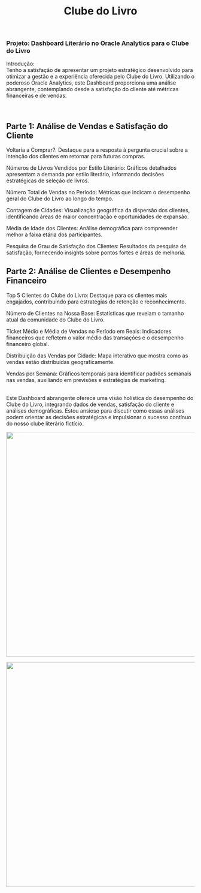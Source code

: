  # <div align="center">Clube do Livro</div>

<br>

### Projeto: Dashboard Literário no Oracle Analytics para o Clube do Livro

Introdução:<br>
Tenho a satisfação de apresentar um projeto estratégico desenvolvido para otimizar a gestão e a experiência oferecida pelo Clube do Livro. Utilizando o poderoso Oracle Analytics, este Dashboard proporciona uma análise abrangente, contemplando desde a satisfação do cliente até métricas financeiras e de vendas.


<br>

## Parte 1: Análise de Vendas e Satisfação do Cliente


Voltaria a Comprar?: Destaque para a resposta à pergunta crucial sobre a intenção dos clientes em retornar para futuras compras.

Números de Livros Vendidos por Estilo Literário: Gráficos detalhados apresentam a demanda por estilo literário, informando decisões estratégicas de seleção de livros.

Número Total de Vendas no Período: Métricas que indicam o desempenho geral do Clube do Livro ao longo do tempo.

Contagem de Cidades: Visualização geográfica da dispersão dos clientes, identificando áreas de maior concentração e oportunidades de expansão.

Média de Idade dos Clientes: Análise demográfica para compreender melhor a faixa etária dos participantes.

Pesquisa de Grau de Satisfação dos Clientes: Resultados da pesquisa de satisfação, fornecendo insights sobre pontos fortes e áreas de melhoria.

## Parte 2: Análise de Clientes e Desempenho Financeiro

Top 5 Clientes do Clube do Livro: Destaque para os clientes mais engajados, contribuindo para estratégias de retenção e reconhecimento.

Número de Clientes na Nossa Base: Estatísticas que revelam o tamanho atual da comunidade do Clube do Livro.

Ticket Médio e Média de Vendas no Período em Reais: Indicadores financeiros que refletem o valor médio das transações e o desempenho financeiro global.

Distribuição das Vendas por Cidade: Mapa interativo que mostra como as vendas estão distribuídas geograficamente.

Vendas por Semana: Gráficos temporais para identificar padrões semanais nas vendas, auxiliando em previsões e estratégias de marketing.

<br>
Este Dashboard abrangente oferece uma visão holística do desempenho do Clube do Livro, integrando dados de vendas, satisfação do cliente e análises demográficas. Estou ansioso para discutir como essas análises podem orientar as decisões estratégicas e impulsionar o sucesso contínuo do nosso clube literário fictício.

<p align="center" >
     <img width="600" heigth="400" src="">
</p>

<p align="center" >
     <img width="600" heigth="400" src="">
</p>
